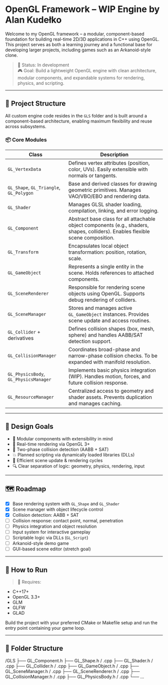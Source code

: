# OpenGL Framework – WIP Engine by Alan Kudełko

Welcome to my OpenGL framework – a modular, component-based foundation for building real-time 2D/3D applications in C++ using OpenGL. This project serves as both a learning journey and a functional base for developing larger projects, including games such as an Arkanoid-style clone.

> 🔧 Status: In development  
> 🎮 Goal: Build a lightweight OpenGL engine with clean architecture, modular components, and expandable systems for rendering, physics, and scripting.

---

## 🧱 Project Structure

All custom engine code resides in the `GLS` folder and is built around a component-based architecture, enabling maximum flexibility and reuse across subsystems.

### 📦 Core Modules

| Class | Description |
|-------|-------------|
| `GL_VertexData` | Defines vertex attributes (position, color, UVs). Easily extensible with normals or tangents. |
| `GL_Shape`, `GL_Triangle`, `GL_Polygon` | Base and derived classes for drawing geometric primitives. Manages VAO/VBO/EBO and rendering data. |
| `GL_Shader` | Manages GLSL shader loading, compilation, linking, and error logging. |
| `GL_Component` | Abstract base class for all attachable object components (e.g., shaders, shapes, colliders). Enables flexible scene composition. |
| `GL_Transform` | Encapsulates local object transformation: position, rotation, scale. |
| `GL_GameObject` | Represents a single entity in the scene. Holds references to attached components. |
| `GL_SceneRenderer` | Responsible for rendering scene objects using OpenGL. Supports debug rendering of colliders. |
| `GL_SceneManager` | Stores and manages active `GL_GameObject` instances. Provides scene update and access routines. |
| `GL_Collider` + derivatives | Defines collision shapes (box, mesh, sphere) and handles AABB/SAT detection support. |
| `GL_CollisionManager` | Coordinates broad-phase and narrow-phase collision checks. To be expanded with manifold resolution. |
| `GL_PhysicsBody`, `GL_PhysicsManager` | Implements basic physics integration (WIP). Handles motion, forces, and future collision response. |
| `GL_ResourceManager` | Centralized access to geometry and shader assets. Prevents duplication and manages caching. |

---

## 🧠 Design Goals

- 🧩 Modular components with extensibility in mind  
- 🧮 Real-time rendering via OpenGL 3+  
- 🚦 Two-phase collision detection (AABB + SAT)  
- 💥 Planned scripting via dynamically loaded libraries (DLLs)  
- 🔁 Efficient scene update & rendering cycles  
- 🔍 Clear separation of logic: geometry, physics, rendering, input  

---

## 🗺️ Roadmap

- [x] Base rendering system with `GL_Shape` and `GL_Shader`
- [x] Scene manager with object lifecycle control
- [x] Collision detection: AABB + SAT
- [ ] Collision response: contact point, normal, penetration
- [ ] Physics integration and object resolution
- [ ] Input system for interactive gameplay
- [ ] Scriptable logic via DLLs (`GL_Script`)
- [ ] Arkanoid-style demo game
- [ ] GUI-based scene editor (stretch goal)

---

## 🧪 How to Run

> 🔧 Requires:
- C++17+
- OpenGL 3.3+
- GLM
- GLFW
- GLAD

Build the project with your preferred CMake or Makefile setup and run the entry point containing your game loop.

---

## 📁 Folder Structure
/GLS
├── GL_Component.h
├── GL_Shape.h / .cpp
├── GL_Shader.h / .cpp
├── GL_Collider.h / .cpp
├── GL_GameObject.h / .cpp
├── GL_SceneManager.h / .cpp
├── GL_SceneRenderer.h / .cpp
├── GL_CollisionManager.h / .cpp
├── GL_PhysicsBody.h / .cpp
└── ...

